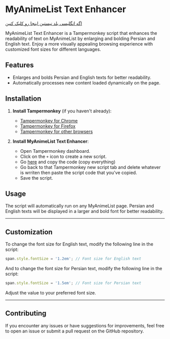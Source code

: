 # MyAnimeList Text Enhancer

[اگه انگلیسی بلد نیستین اینجا رو کلیک کنین](https://github.com/Space-00/MyAnimeList-Text-Enhancer/blob/main/Readme-fa.md)

MyAnimeList Text Enhancer is a Tampermonkey script that enhances the readability of text on MyAnimeList by enlarging and bolding Persian and English text. Enjoy a more visually appealing browsing experience with customized font sizes for different languages.

## Features

- Enlarges and bolds Persian and English texts for better readability.
- Automatically processes new content loaded dynamically on the page.

## Installation

1. **Install Tampermonkey** (if you haven't already):
   - [Tampermonkey for Chrome](https://chrome.google.com/webstore/detail/dhdgffkkebhmkfjojejmpbldmpobfkfo)
   - [Tampermonkey for Firefox](https://addons.mozilla.org/en-US/firefox/addon/tampermonkey/)
   - [Tampermonkey for other browsers](https://www.tampermonkey.net/)

2. **Install MyAnimeList Text Enhancer**:
   - Open Tampermonkey dashboard.
   - Click on the `+` icon to create a new script.
   - Go [here](https://raw.githubusercontent.com/Space-00/MyAnimeList-Text-Enhancer/main/MyAnimeList%20Text%20Enhancer.js) and copy the code (copy everything)
   - Go back to that Tampermonkey new script tab and delete whatever is wrriten then paste the script code that you've copied.
   - Save the script.

## Usage

The script will automatically run on any MyAnimeList page. Persian and English texts will be displayed in a larger and bold font for better readability.

_________________________________________________________________________________
## Customization

To change the font size for English text, modify the following line in the script:

```javascript
span.style.fontSize = '1.2em'; // Font size for English text
```

And to change the font size for Persian text, modify the following line in the script:

```javascript
span.style.fontSize = '1.5em'; // Font size for Persian text
```

Adjust the value to your preferred font size.
_________________________________________________________________________________


## Contributing

If you encounter any issues or have suggestions for improvements, feel free to open an issue or submit a pull request on the GitHub repository.
